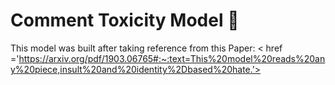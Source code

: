 # Comment Toxicity Model 💬

This model was built after taking reference from this Paper:  < href ='https://arxiv.org/pdf/1903.06765#:~:text=This%20model%20reads%20any%20piece,insult%20and%20identity%2Dbased%20hate.'>
